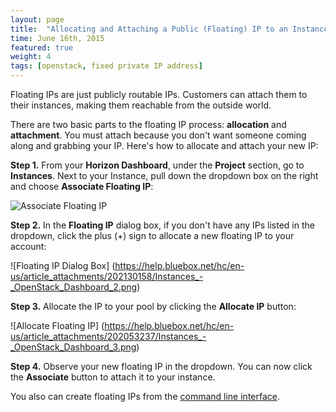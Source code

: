 ```yaml
---
layout: page
title:  "Allocating and Attaching a Public (Floating) IP to an Instance"
time: June 16th, 2015
featured: true
weight: 4
tags: [openstack, fixed private IP address]
---
```


Floating IPs are just publicly routable IPs.  Customers can attach them to their instances, making them reachable from the outside world.

There are two basic parts to the floating IP process: **allocation** and **attachment**. You must attach because you don't want someone coming along and grabbing your IP.  Here's how to allocate and attach your new IP:

**Step 1.** From your **Horizon Dashboard**, under the **Project** section, go to **Instances**.  Next to your Instance, pull down the dropdown box on the right and choose **Associate Floating IP**:

![Associate Floating IP](https://help.bluebox.net/hc/en-us/article_attachments/202130148/Instances_-_OpenStack_Dashboard.png)

**Step 2.** In the **Floating IP** dialog box, if you don't have any IPs listed in the dropdown, click the plus (+) sign to allocate a new floating IP to your account:

![Floating IP Dialog Box] (https://help.bluebox.net/hc/en-us/article_attachments/202130158/Instances_-_OpenStack_Dashboard_2.png)

**Step 3.** Allocate the IP to your pool by clicking the **Allocate IP** button:

![Allocate Floating IP] (https://help.bluebox.net/hc/en-us/article_attachments/202053237/Instances_-_OpenStack_Dashboard_3.png)

**Step 4.** Observe your new floating IP in the dropdown.  You can now click the **Associate** button to attach it to your instance.

You also can create floating IPs from the [command line interface](http://docs.openstack.org/admin-guide-cloud/content/create_list_of_available_floating_ips.html).
